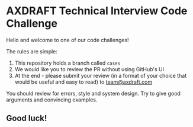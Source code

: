 # AXDRAFT Technical Interview Code Challenge

Hello and welcome to one of our code challenges!

The rules are simple:

1. This repository holds a branch called `cases`
2. We would like you to review the PR without using GitHub's UI
3. At the end - please submit your review (in a format of your choice that would be useful and easy to read) to team@axdraft.com

You should review for errors, style and system design. Try to give good arguments and convincing examples.

## Good luck!

